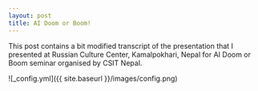 ```yaml
---
layout: post
title: AI Doom or Boom!
---
```


This post contains a bit modified transcript of the presentation that I presented at Russian Culture Center, Kamalpokhari, Nepal for AI Doom or Boom seminar organised by CSIT Nepal.

![_config.yml]({{ site.baseurl }}/images/config.png)
